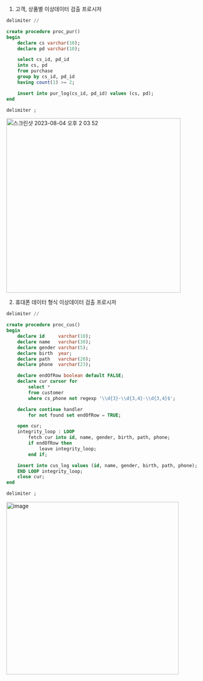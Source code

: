 1. 고객, 상품별 이상데이터 검출 프로시저

```sql
delimiter //

create procedure proc_pur()
begin
    declare cs varchar(10);
    declare pd varchar(10);

    select cs_id, pd_id
    into cs, pd
    from purchase
    group by cs_id, pd_id
    having count(1) >= 2;

    insert into pur_log(cs_id, pd_id) values (cs, pd);
end

delimiter ;
```

<img width="457" alt="스크린샷 2023-08-04 오후 2 03 52" src="https://github.com/bokyung124/comento_DB/assets/53086873/68f0ea8b-f841-4e8e-8068-c5894be74c97">

<br>

2. 휴대폰 데이터 형식 이상데이터 검출 프로시저

```sql
delimiter //

create procedure proc_cus()
begin
    declare id     varchar(10);
    declare name   varchar(30);
    declare gender varchar(5);
    declare birth  year;
    declare path   varchar(20);
    declare phone  varchar(23);

    declare endOfRow boolean default FALSE;
    declare cur cursor for
        select * 
        from customer
        where cs_phone not regexp '\\d{3}-\\d{3,4}-\\d{3,4}$';

    declare continue handler
        for not found set endOfRow = TRUE;

    open cur;
    integrity_loop : LOOP
        fetch cur into id, name, gender, birth, path, phone;
        if endOfRow then
            leave integrity_loop;
        end if;

    insert into cus_log values (id, name, gender, birth, path, phone);
    END LOOP integrity_loop;
    close cur;
end

delimiter ;
```

<img width="452" alt="image" src="https://github.com/bokyung124/comento_DB/assets/53086873/0f23f67d-90aa-4a17-9865-7aead6a23cb6">